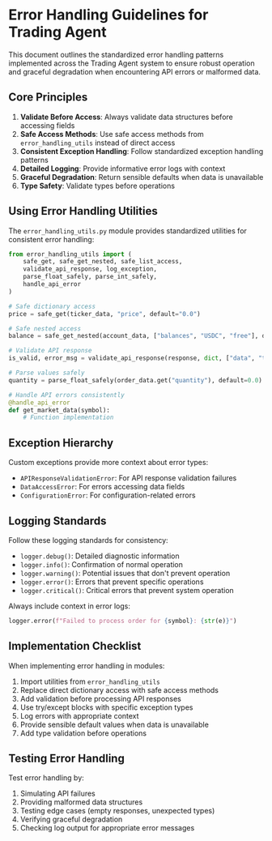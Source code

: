 # Error Handling Guidelines for Trading Agent

This document outlines the standardized error handling patterns implemented across the Trading Agent system to ensure robust operation and graceful degradation when encountering API errors or malformed data.

## Core Principles

1. **Validate Before Access**: Always validate data structures before accessing fields
2. **Safe Access Methods**: Use safe access methods from `error_handling_utils` instead of direct access
3. **Consistent Exception Handling**: Follow standardized exception handling patterns
4. **Detailed Logging**: Provide informative error logs with context
5. **Graceful Degradation**: Return sensible defaults when data is unavailable
6. **Type Safety**: Validate types before operations

## Using Error Handling Utilities

The `error_handling_utils.py` module provides standardized utilities for consistent error handling:

```python
from error_handling_utils import (
    safe_get, safe_get_nested, safe_list_access,
    validate_api_response, log_exception,
    parse_float_safely, parse_int_safely,
    handle_api_error
)

# Safe dictionary access
price = safe_get(ticker_data, "price", default="0.0")

# Safe nested access
balance = safe_get_nested(account_data, ["balances", "USDC", "free"], default=0.0)

# Validate API response
is_valid, error_msg = validate_api_response(response, dict, ["data", "timestamp"])

# Parse values safely
quantity = parse_float_safely(order_data.get("quantity"), default=0.0)

# Handle API errors consistently
@handle_api_error
def get_market_data(symbol):
    # Function implementation
```

## Exception Hierarchy

Custom exceptions provide more context about error types:

- `APIResponseValidationError`: For API response validation failures
- `DataAccessError`: For errors accessing data fields
- `ConfigurationError`: For configuration-related errors

## Logging Standards

Follow these logging standards for consistency:

- `logger.debug()`: Detailed diagnostic information
- `logger.info()`: Confirmation of normal operation
- `logger.warning()`: Potential issues that don't prevent operation
- `logger.error()`: Errors that prevent specific operations
- `logger.critical()`: Critical errors that prevent system operation

Always include context in error logs:
```python
logger.error(f"Failed to process order for {symbol}: {str(e)}")
```

## Implementation Checklist

When implementing error handling in modules:

1. Import utilities from `error_handling_utils`
2. Replace direct dictionary access with safe access methods
3. Add validation before processing API responses
4. Use try/except blocks with specific exception types
5. Log errors with appropriate context
6. Provide sensible default values when data is unavailable
7. Add type validation before operations

## Testing Error Handling

Test error handling by:

1. Simulating API failures
2. Providing malformed data structures
3. Testing edge cases (empty responses, unexpected types)
4. Verifying graceful degradation
5. Checking log output for appropriate error messages
